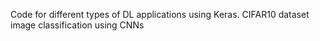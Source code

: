 Code for different types of DL applications using Keras.
CIFAR10 dataset image classification using CNNs

